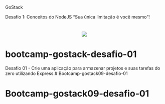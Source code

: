 GoStack

Desafio 1: Conceitos do NodeJS
“Sua única limitação é você mesmo”!

<h1 align="center">
<img src="https://githubusercontent.com/devteles/bootcamp-gostack-desafio-01/master/assets/gostack.png">
</h1>

# bootcamp-gostack-desafio-01

Desafio 01 - Crie uma aplicação para armazenar projetos e suas tarefas do zero utilizando Express.# Bootcamp-gostack09-desafio-01
# Bootcamp-gostack09-desafio-01
